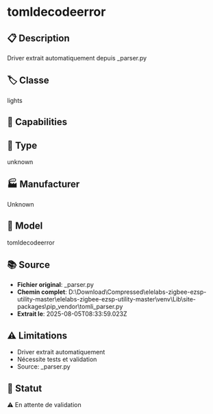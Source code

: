 # tomldecodeerror

## 📋 Description
Driver extrait automatiquement depuis _parser.py

## 🏷️ Classe
lights

## 🔧 Capabilities


## 📡 Type
unknown

## 🏭 Manufacturer
Unknown

## 📱 Model
tomldecodeerror

## 📚 Source
- **Fichier original**: _parser.py
- **Chemin complet**: D:\Download\Compressed\elelabs-zigbee-ezsp-utility-master\elelabs-zigbee-ezsp-utility-master\venv\Lib\site-packages\pip\_vendor\tomli\_parser.py
- **Extrait le**: 2025-08-05T08:33:59.023Z

## ⚠️ Limitations
- Driver extrait automatiquement
- Nécessite tests et validation
- Source: _parser.py

## 🚀 Statut
⚠️ En attente de validation
